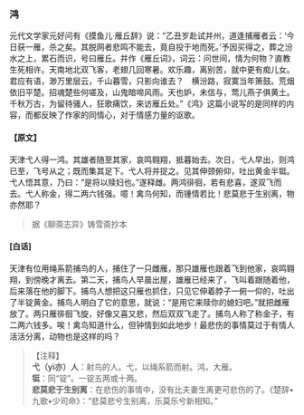 <script type="text/javascript">
    var head = document.getElementsByTagName('head')[0];
    cssURL = '/public/liao.css';
    linkTag = document.createElement('link');
    linkTag.href = cssURL;
    linkTag.setAttribute('type','text/css');
    linkTag.setAttribute('rel','stylesheet');
    head.appendChild(linkTag);
</script>
### 鸿

元代文学家元好问有《摸鱼儿·雁丘辞》说：“乙丑岁赴试并州，道逢捕雁者云：‘今日获一雁，杀之矣。其脱网者悲鸣不能去，竟自投于地而死。’予因买得之，葬之汾水之上，累石而识，号曰雁丘。并作《雁丘词》，词云：问世间，情为何物？直教生死相许。天南地北双飞客，老翅几回寒暑。欢乐趣，离别苦，就中更有痴儿女。君应有语，渺万里层云，千山暮雪，只影向谁去？　横汾路，寂寞当年箫鼓。荒烟依旧平楚。招魂楚些何嗟及，山鬼暗啼风雨。天也妒，未信与，莺儿燕子俱黄土。千秋万古，为留待骚人，狂歌痛饮，来访雁丘处。”《鸿》这篇小说写的是同样的内容，而都反映了作家的同情心，对于情感力量的讴歌。

#### 【原文】
<section>
天津弋人得一鸿。其雄者随至其家，哀鸣翱翔，抵暮始去。次日，弋人早出，则鸿已至，飞号从之；既而集其足下。弋人将并捉之。见其伸颈俯仰，吐出黄金半铤。弋人悟其意，乃曰：“是将以赎妇也。”遂释雌。两鸿徘徊，若有悲喜，遂双飞而去。弋人称金，得二两六钱强。噫！禽鸟何知，而锺情若比！悲莫悲于生别离，物亦然耶？

</section>

> 据《聊斋志异》铸雪斋抄本

#### [白话]
<aside>

天津有位用绳系箭捕鸟的人，捕住了一只雌雁，那只雄雁也跟着飞到他家，哀鸣翱翔，到傍晚才离去。第二天，捕鸟人早晨出屋，雄雁已经来了，飞叫着跟随着他，后来落在他的脚下。捕鸟人想把这只雁也抓住，只见它伸着脖子一俯一仰的，吐出了半锭黄金。捕鸟人明白了它的意思，就说：“是用它来赎你的媳妇吧。”就把雌雁放了。两只雁徘徊飞旋，好像又喜又悲，然后双双飞走了。捕鸟人称了称金子，有二两六钱多。唉！禽鸟知道什么，但钟情到如此地步！最悲伤的事情莫过于有情人活活分离，动物也是这样的吗？

</aside>

> 【注释】  
<b>弋（yì亦）人</b>：射鸟的人。弋，以绳系箭而射。鸿，大雁。  
<b>铤</b>：同“锭”。一锭五两或十两。  
<b>悲莫悲于生别离</b>：在悲伤的事情中，没有比夫妻生离更可悲伤的了。《楚辞•九歌•少司命》：“悲莫悲兮生别离，乐莫乐兮新相知。”  
